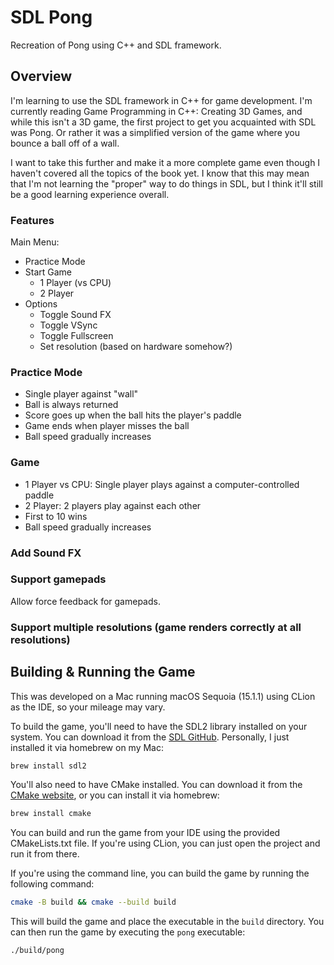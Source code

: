 # SDL Pong

Recreation of Pong using C++ and SDL framework.

## Overview

I'm learning to use the SDL framework in C++ for game development. I'm currently reading Game Programming in C++: Creating 3D Games, and while this isn't a 3D game, the first project to get you acquainted with SDL was Pong. Or rather it was a simplified version of the game where you bounce a ball off of a wall.

I want to take this further and make it a more complete game even though I haven't covered all the topics of the book yet. I know that this may mean that I'm not learning the "proper" way to do things in SDL, but I think it'll still be a good learning experience overall.

### Features

Main Menu:
- Practice Mode
- Start Game
  - 1 Player (vs CPU)
  - 2 Player
- Options
  - Toggle Sound FX
  - Toggle VSync
  - Toggle Fullscreen
  - Set resolution (based on hardware somehow?)

### Practice Mode

- Single player against "wall"
- Ball is always returned
- Score goes up when the ball hits the player's paddle
- Game ends when player misses the ball
- Ball speed gradually increases

### Game

- 1 Player vs CPU: Single player plays against a computer-controlled paddle
- 2 Player: 2 players play against each other
- First to 10 wins
- Ball speed gradually increases

### Add Sound FX
### Support gamepads

Allow force feedback for gamepads.

### Support multiple resolutions (game renders correctly at all resolutions)

## Building & Running the Game

This was developed on a Mac running macOS Sequoia (15.1.1) using CLion as the IDE, so your mileage may vary.

To build the game, you'll need to have the SDL2 library installed on your system. You can download it from the [SDL GitHub](https://github.com/libsdl-org/SDL/releases).
Personally, I just installed it via homebrew on my Mac:

```bash
brew install sdl2
```

You'll also need to have CMake installed. You can download it from the [CMake website](https://cmake.org/download/), or you can install it via homebrew:

```bash
brew install cmake
```

You can build and run the game from your IDE using the provided CMakeLists.txt file. If you're using CLion, you can just open the project and run it from there.

If you're using the command line, you can build the game by running the following command:

```bash
cmake -B build && cmake --build build
```

This will build the game and place the executable in the `build` directory. You can then run the game by executing the `pong` executable:

```bash
./build/pong
```